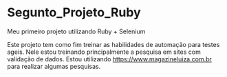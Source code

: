 # Segunto_Projeto_Ruby
Meu primeiro projeto utilizando Ruby + Selenium

Este projeto tem como fim treinar as habilidades de automação para testes ageis.
Nele estou treinando principalmente a pesquisa em sites com validação de dados.
Estou utilizando https://www.magazineluiza.com.br para realizar algumas pesquisas.